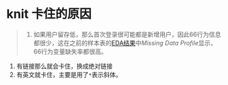 knit 卡住的原因
================

> 1.  如果用户留存低，那么首次登录很可能都是新增用户，因此66行为信息都很少，这在之前的样本表的[EDA结果](../rating/submission_view/opd_ppd_66_rating_20190313_wyq.html)中*Missing
>     Data Profile*显示，66行为变量缺失率都很高。

1.  有链接那么就会卡住，换成绝对链接
2.  有英文就卡住，主要是用了`*`表示斜体。
